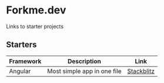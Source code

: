# Forkme.dev

Links to starter projects

## Starters

| Framework  | Description |  Link |
| ------------- | ------------- | --- |
| Angular  | Most simple app in one file  | [Stackblitz](https://stackblitz.com/fork/angular-single-module?file=src%2Fapp.module.ts) |
